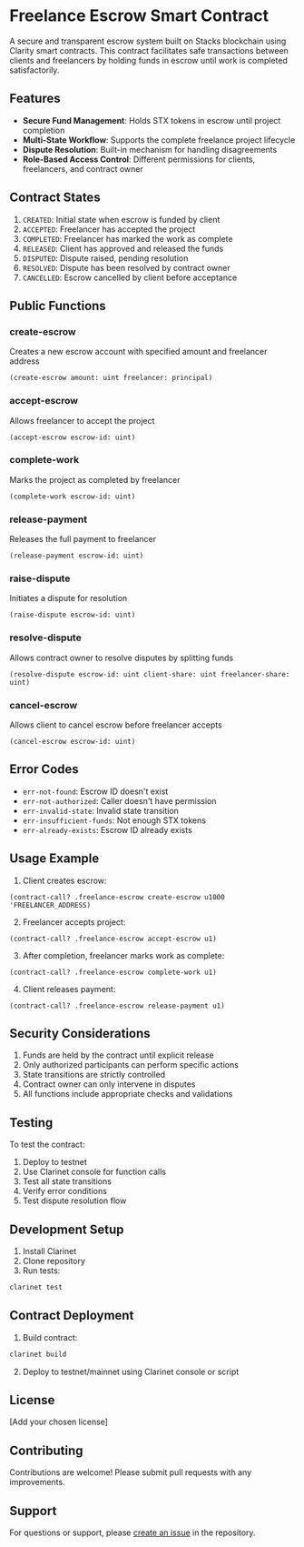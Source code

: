 # Freelance Escrow Smart Contract

A secure and transparent escrow system built on Stacks blockchain using Clarity smart contracts. This contract facilitates safe transactions between clients and freelancers by holding funds in escrow until work is completed satisfactorily.

## Features

- **Secure Fund Management**: Holds STX tokens in escrow until project completion
- **Multi-State Workflow**: Supports the complete freelance project lifecycle
- **Dispute Resolution**: Built-in mechanism for handling disagreements
- **Role-Based Access Control**: Different permissions for clients, freelancers, and contract owner

## Contract States

1. `CREATED`: Initial state when escrow is funded by client
2. `ACCEPTED`: Freelancer has accepted the project
3. `COMPLETED`: Freelancer has marked the work as complete
4. `RELEASED`: Client has approved and released the funds
5. `DISPUTED`: Dispute raised, pending resolution
6. `RESOLVED`: Dispute has been resolved by contract owner
7. `CANCELLED`: Escrow cancelled by client before acceptance

## Public Functions

### create-escrow
Creates a new escrow account with specified amount and freelancer address
```clarity
(create-escrow amount: uint freelancer: principal)
```

### accept-escrow
Allows freelancer to accept the project
```clarity
(accept-escrow escrow-id: uint)
```

### complete-work
Marks the project as completed by freelancer
```clarity
(complete-work escrow-id: uint)
```

### release-payment
Releases the full payment to freelancer
```clarity
(release-payment escrow-id: uint)
```

### raise-dispute
Initiates a dispute for resolution
```clarity
(raise-dispute escrow-id: uint)
```

### resolve-dispute
Allows contract owner to resolve disputes by splitting funds
```clarity
(resolve-dispute escrow-id: uint client-share: uint freelancer-share: uint)
```

### cancel-escrow
Allows client to cancel escrow before freelancer accepts
```clarity
(cancel-escrow escrow-id: uint)
```

## Error Codes

- `err-not-found`: Escrow ID doesn't exist
- `err-not-authorized`: Caller doesn't have permission
- `err-invalid-state`: Invalid state transition
- `err-insufficient-funds`: Not enough STX tokens
- `err-already-exists`: Escrow ID already exists

## Usage Example

1. Client creates escrow:
```clarity
(contract-call? .freelance-escrow create-escrow u1000 'FREELANCER_ADDRESS)
```

2. Freelancer accepts project:
```clarity
(contract-call? .freelance-escrow accept-escrow u1)
```

3. After completion, freelancer marks work as complete:
```clarity
(contract-call? .freelance-escrow complete-work u1)
```

4. Client releases payment:
```clarity
(contract-call? .freelance-escrow release-payment u1)
```

## Security Considerations

1. Funds are held by the contract until explicit release
2. Only authorized participants can perform specific actions
3. State transitions are strictly controlled
4. Contract owner can only intervene in disputes
5. All functions include appropriate checks and validations

## Testing

To test the contract:
1. Deploy to testnet
2. Use Clarinet console for function calls
3. Test all state transitions
4. Verify error conditions
5. Test dispute resolution flow

## Development Setup

1. Install Clarinet
2. Clone repository
3. Run tests:
```bash
clarinet test
```

## Contract Deployment

1. Build contract:
```bash
clarinet build
```

2. Deploy to testnet/mainnet using Clarinet console or script

## License

[Add your chosen license]

## Contributing

Contributions are welcome! Please submit pull requests with any improvements.

## Support

For questions or support, please [create an issue](your-repo-link/issues) in the repository.
